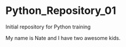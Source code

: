 # Python_Repository_01
Initial repository for Python training


   My name is Nate and I have two awesome kids.
